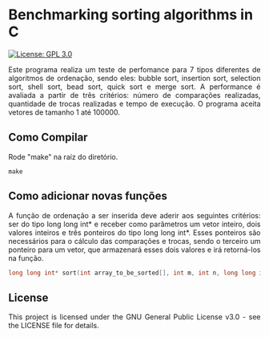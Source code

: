 # Benchmarking sorting algorithms in C
[![License: GPL 3.0](https://img.shields.io/badge/License-GPL%203.0-green.svg)](https://www.gnu.org/licenses/gpl-3.0)
<p align="justify">Este programa realiza um teste de perfomance para 7 tipos diferentes de algoritmos de ordenação, sendo eles: bubble sort, insertion sort, selection sort, shell sort, bead sort, quick sort e merge sort. A performance é avaliada a partir de três critérios: número de comparações realizadas, quantidade de trocas realizadas e tempo de execução. O programa aceita vetores de tamanho 1 até 100000.</p>

## Como Compilar
<p align="justify">Rode "make" na raíz do diretório.</p>

```
make
```

## Como adicionar novas funções
<p align="justify">A função de ordenação a ser inserida deve aderir aos seguintes critérios: ser do tipo long long int* e receber como parâmetros um vetor inteiro, dois valores inteiros e três ponteiros do tipo long long int*. Esses ponteiros são necessários para o cálculo das comparações  e trocas, sendo o terceiro um ponteiro para um vetor, que armazenará esses dois valores e irá retorná-los na função.</p>

```c
long long int* sort(int array_to_be_sorted[], int m, int n, long long int *comps, long long int *swaps, long long int *arrayCT);
```

## License
<p align="justify">This project is licensed under the GNU General Public License v3.0 - see the LICENSE file for details.</p>
